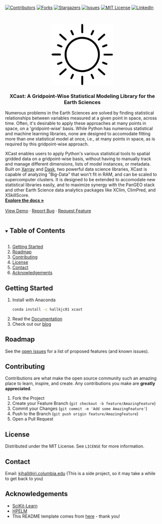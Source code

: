 <!--
*** This README comes from here: https://github.com/othneildrew/Best-README-Template/edit/master/BLANK_README.md - thanks ! 
-->



<!-- PROJECT SHIELDS -->
<!--
*** I'm using markdown "reference style" links for readability.
*** Reference links are enclosed in brackets [ ] instead of parentheses ( ).
*** See the bottom of this document for the declaration of the reference variables
*** for contributors-url, forks-url, etc. This is an optional, concise syntax you may use.
*** https://www.markdownguide.org/basic-syntax/#reference-style-links
-->
[![Contributors][contributors-shield]][contributors-url]
[![Forks][forks-shield]][forks-url]
[![Stargazers][stars-shield]][stars-url]
[![Issues][issues-shield]][issues-url]
[![MIT License][license-shield]][license-url]
[![LinkedIn][linkedin-shield]][linkedin-url]



<!-- PROJECT LOGO -->
<br />
<p align="center">
  <a href="https://github.com/kjhall01/xcast/">
    <img src="images/logo.png" alt="Logo" width="200" height="200">
  </a>

  <h3 align="center">XCast: A Gridpoint-Wise Statistical Modeling Library for the Earth Sciences </h3>

  <p>
    Numerous problems in the Earth Sciences are solved by finding statistical relationships between variables measured at a given point in space, across time. Often, it's desirable to apply these approaches at many points in space, on a 'gridpoint-wise' basis. While Python has numerous statistical and machine learning libraries, none are designed to accomodate fitting more than one statistical model at once, i.e., at many points in space, as is required by this gridpoint-wise approach. 
      <br />

  XCast enables users to apply Python's various statistical tools to spatial gridded data on a gridpoint-wise basis, without having to manually track and manage different dimensions, lists of model instances, or metadata. Built on [Xarray](http://xarray.pydata.org/en/stable/) and [Dask](https://dask.org/), two powerful data science libraries, XCast is capable of analyzing "Big-Data" that won't fit in RAM, and can be scaled to supercomputer clusters. It is designed to be extended to accomodate new statistical libraries easily, and to maximize synergy with the PanGEO stack and other Earth Science data analytics packages like XClim, ClimPred, and XSkillScore. 
    <br />
    <a href="https://github.com/kjhall01/xcast/"><strong>Explore the docs »</strong></a>
    <br />
    <br />
    <a href="https://github.com/kjhall01/xcast/blob/main/XCastDeterministic.ipynb">View Demo</a>
    ·
    <a href="https://github.com/kjhall01/xcast/issues">Report Bug</a>
    ·
    <a href="https://github.com/kjhall01/xcast/issues">Request Feature</a>
  </p>
</p>



<!-- TABLE OF CONTENTS -->
<details open="open">
  <summary><h2 style="display: inline-block">Table of Contents</h2></summary>
  <ol>
    <li>
      <a href="#getting-started">Getting Started</a>
    </li>
    <li><a href="#roadmap">Roadmap</a></li>
    <li><a href="#contributing">Contributing</a></li>
    <li><a href="#license">License</a></li>
    <li><a href="#contact">Contact</a></li>
    <li><a href="#acknowledgements">Acknowledgements</a></li>
  </ol>
</details>


<!-- GETTING STARTED -->
## Getting Started

1. Install with Anaconda
   ```sh
   conda install -c hallkjc01 xcast
   ```
2. Read the [Documentation](https://github.com/kjhall01/xcast/)
3. Check out our [blog](blogwebsite.org)


<!-- ROADMAP -->
## Roadmap

See the [open issues](https://github.com/kjhall01/xcast/issues) for a list of proposed features (and known issues).


<!-- CONTRIBUTING -->
## Contributing

Contributions are what make the open source community such an amazing place to learn, inspire, and create. Any contributions you make are **greatly appreciated**.

1. Fork the Project
2. Create your Feature Branch (`git checkout -b feature/AmazingFeature`)
3. Commit your Changes (`git commit -m 'Add some AmazingFeature'`)
4. Push to the Branch (`git push origin feature/AmazingFeature`)
5. Open a Pull Request



<!-- LICENSE -->
## License

Distributed under the MIT License. See `LICENSE` for more information.

<!-- CONTACT -->
## Contact
Email: kjhall@iri.columbia.edu (This is a side project, so it may take a while to get back to you)

<!-- ACKNOWLEDGEMENTS -->
## Acknowledgements

* [SciKit-Learn](https://scikit-learn.org/stable/)
* [HPELM](https://hpelm.readthedocs.io/en/latest/)
* This README template comes from [here](https://github.com/othneildrew/Best-README-Template/edit/master/BLANK_README.md) - thank you!

<!-- MARKDOWN LINKS & IMAGES -->
<!-- https://www.markdownguide.org/basic-syntax/#reference-style-links -->
[contributors-shield]: https://img.shields.io/github/contributors/kjhall01/xcast.svg?style=for-the-badge
[contributors-url]: https://github.com/kjhall01/xcast/graphs/contributors
[forks-shield]: https://img.shields.io/github/forks/kjhall01/xcast.svg?style=for-the-badge
[forks-url]: https://github.com/kjhall01/xcast/network/members
[stars-shield]: https://img.shields.io/github/stars/kjhall01/xcast.svg?style=for-the-badge
[stars-url]: https://github.com/kjhall01/xcast/stargazers
[issues-shield]: https://img.shields.io/github/issues/kjhall01/xcast.svg?style=for-the-badge
[issues-url]: https://github.com/kjhall01/xcast/issues
[license-shield]: https://img.shields.io/github/license/kjhall01/xcast.svg?style=for-the-badge
[license-url]: https://github.com/kjhall01/xcast/blob/master/LICENSE
[linkedin-shield]: https://img.shields.io/badge/-LinkedIn-black.svg?style=for-the-badge&logo=linkedin&colorB=555
[linkedin-url]: https://linkedin.com/in/kjhall01
